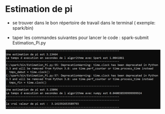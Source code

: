 # Estimation de pi
- se trouver dans le bon répertoire de travail dans le terminal ( exemple: spark/bin)

- taper les commandes suivantes pour lancer le code : spark-submit Estimation_Pi.py

![Sortie](Image_Read_me/Image.PNG)
